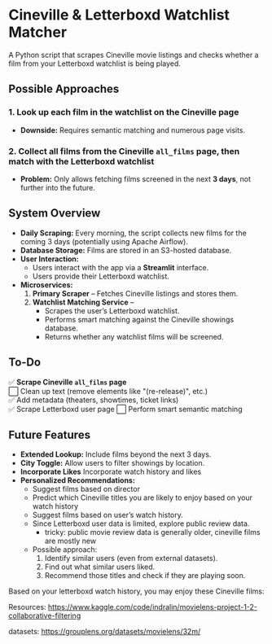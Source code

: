 # Cineville & Letterboxd Watchlist Matcher  

A Python script that scrapes Cineville movie listings and checks whether a film from your Letterboxd watchlist is being played.  

## Possible Approaches  

### 1. Look up each film in the watchlist on the Cineville page  
- **Downside:** Requires semantic matching and numerous page visits.  

### 2. Collect all films from the Cineville `all_films` page, then match with the Letterboxd watchlist  
- **Problem:** Only allows fetching films screened in the next **3 days**, not further into the future.  

## System Overview  

- **Daily Scraping:** Every morning, the script collects new films for the coming 3 days (potentially using Apache Airflow).  
- **Database Storage:** Films are stored in an S3-hosted database.  
- **User Interaction:**  
  - Users interact with the app via a **Streamlit** interface.  
  - Users provide their Letterboxd watchlist.  
- **Microservices:**  
  1. **Primary Scraper** – Fetches Cineville listings and stores them.  
  2. **Watchlist Matching Service** –  
     - Scrapes the user’s Letterboxd watchlist.  
     - Performs smart matching against the Cineville showings database.  
     - Returns whether any watchlist films will be screened.  

## To-Do  

✅ **Scrape Cineville `all_films` page**  
⬜ Clean up text (remove elements like "(re-release)", etc.)  
✅ Add metadata (theaters, showtimes, ticket links)  
✅ Scrape Letterboxd user page
⬜ Perform smart semantic matching  

## Future Features  

- **Extended Lookup:** Include films beyond the next 3 days.  
- **City Toggle:** Allow users to filter showings by location.  
- **Incorporate Likes** Incorporate watch history and likes 
- **Personalized Recommendations:**  
  - Suggest films based on director
  - Predict which Cineville titles you are likely to enjoy based on your watch history
  - Suggest films based on user’s watch history.  
  - Since Letterboxd user data is limited, explore public review data.  
    - tricky: public movie review data is generally older, cineville films are mostly new
  - Possible approach:  
    1. Identify similar users (even from external datasets).  
    2. Find out what similar users liked.  
    3. Recommend those titles and check if they are playing soon.  


Based on your letterboxd watch history, you may enjoy these Cineville films:

Resources:
https://www.kaggle.com/code/indralin/movielens-project-1-2-collaborative-filtering

datasets:
https://grouplens.org/datasets/movielens/32m/
